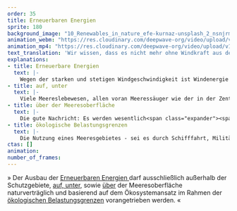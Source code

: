 ```yaml
---
order: 35
title: Erneuerbaren Energien
sprite: 180
background_image: "10_Renewables_in_nature_efe-kurnaz-unsplash_2_nsnjrm_pp5muj.jpg#4cd4ff"
animation_webm: "https://res.cloudinary.com/deepwave-org/video/upload/v1721822519/mo35_maal5b.webm"
animation_mp4: "https://res.cloudinary.com/deepwave-org/video/upload/v1721820952/mo35_oskick.mp4"
text_translation: 'Wir wissen, dass es nicht mehr ohne Windkraft aus den Meeren geht. Aber wenn wir schon 70 Gigawatt reinrammen wollen, müssen wir auf ein paar militärische Übungsmanöver, Fischereizonen und Ölbohrungen verzichten. Denn noch mehr als schon viel zu viel ist zu viel.'
explanations:
- title: Erneuerbare Energien
  text: |-
    Wegen der starken und stetigen Windgeschwindigkeit ist Windenergie die bei weitem häufigste Form der Energiegewinnung auf dem Meer – <span class="sidenote"><cite class="icon-link_external"><a href="https://www.spektrum.de/news/meeresenergie-strom-aus-dem-meer/1815419" target="_blank" rel="noopener">"Strom aus dem Meer" / Spektrum.de</a></cite><span>andere Formen</span></span> wie <span class="expander"><span class="trigger">Wasserkraft,</span><span class="info">Energie durch Fluss- und Meeresströmungen</span></span> <span class="expander"><span class="trigger">Wellenenergie,</span><span class="info">Energie der Wellen und des Seegangs an der Wasseroberfläche</span></span> <span class="expander"><span class="trigger">Gezeitenenergie,</span><span class="info">Energie der Wasserbewegung durch Ebbe und Flut</span></span> <span class="expander"><span class="trigger">osmotische Energie</span><span class="info">Energie durch die Unterschiede im Salzgehalt des Wassers</span></span> und <span class="expander"><span class="trigger">Wärmeenergie</span><span class="info">Energie durch die Temperaturunterschiede in den Meeresschichten</span></span> sind zwar stärker auf die See bezogen, weil sie Energie direkt aus der Bewegung oder den Eigenschaften des Wassers gewinnen, aber machen - noch - nur einen verschwindend geringen Teil der Stromerzeugung auf dem Meer aus.
- title: auf, unter
  text: |-
    Viele Meereslebewesen, allen voran Meeressäuger wie der in der Zentralen Ostsee vom Aussterben bedrohte Schweinswal, orientieren sich über akustische Signale. Diese Lebewesen leiden massiv unter Lärm, mit teilweise im Wortsinne fatalen Folgen. Der Lärm, mit dem Pfeiler für ein Windrad mit mehreren tausend Schlägen eines hydraulischen Hammers in den Meeresboden gerammt werden, und das oftmals für Dutzende Turbinen, ist infernalisch. Und: Ist so ein Windpark einmal fertiggestellt, bleibt der Serviceverkehr, der über viele Jahre mit großer Geschwindigkeit (und entsprechender Lautstärke) zwischen den Windrädern und der Küste hin- und herrauscht, nicht selten durch Naturschutzgebiete. Es gibt derzeit keine Möglichkeit, diesen Lärm ganz zu verhindern. Aber durchaus einige, ihn deutlich zu vermindern: Konsequente Geschwindigkeits- und Frequenzbegrenzungen sowie möglichst schonende Routen für die Service-Schiffe, Blasenschleier und Hüllrohre für die Baustellen.
- title: über der Meeresoberfläche
  text: |-
    Die gute Nachricht: Es werden wesentlich<span class="expander"><span class="trigger"> weniger Vögel von Windrädern geschreddert als gemeinhin kolportiert. </span><span class="info">Die Zahlen schwanken, weil schwer zu schätzen, aber sowohl die <a href="https://www.bmwk.de/Redaktion/DE/FAQ/Windenergie/faq-windenergie" target="_blank">Bundesregierung</a> als auch der <a href="https://www.nabu.de/tiere-und-pflanzen/voegel/gefaehrdungen/24661.html" target="_blank">NABU</a> sprechen von bis zu 100.000, also 3-4 pro Anlage pro Jahr – vs. mindestens 20 Millionen Vögel, die in Deutschland im Jahr von Katzen gefressen werden und ca. 100 Millionen, die gegen Glasscheiben fliegen</span></span>Die schlechte: Wenn Vögel klug genug sind, einen <span class="sidenote"><cite class="icon-link_external"><a href="https://www.nabu.de/umwelt-und-ressourcen/energie/erneuerbare-energien-energiewende/windenergie/31709.html" target="_blank" rel="noopener">"Wie reagieren Seevögel auf Offshore-Windparks?" / NABU</a></cite><span>Bogen</span></span> um riesige Windparks auf See zu machen, ist damit leider auch nicht alles in Butter, denn das bedeutet für heimische Arten Vertreibung aus ihren Habitaten, für Zugvögel einen zusätzlichen Ressourcenverbrauch, den sie sich oftmals nicht leisten können. Diese Probleme ließen sich abmildern: Indem man zu Vogelzugzeiten die betreffenden Turbinen anhält – oder gar zu <span class="sidenote"><cite class="icon-link_external"><a href="https://www.e3-identiflight.de/funktionsweise/" target="_blank" rel="noopener">das Vogelerkennungssystem „IdentiFlight“</a></cite><span>technologischen Lösungen</span></span> greift, die einzelne, besonders gefährdete Vögel identifizieren und bei Kollisionskurs das Windrad automatisch stoppen können.
- title: ökologische Belastungsgrenzen
  text: |-
    Die Nutzung eines Meeresgebietes - sei es durch Schifffahrt, Militär oder Sand- und Kiesabbau oder eben Offshore-Windparks – darf nur <span class="expander"><span class="trigger">innerhalb der ökologischen Tragfähigkeit eines Ökosystems</span><span class="info">will heißen: Auf eine Weise, die das betreffende Ökosystem nicht kaputt macht</span></span> erlaubt werden, das muss das Leitmotiv einer maritimen Raumordnung sein. Und das sagen nicht nur Meeresschützer:innen, das sagt auch die entsprechende <span class="sidenote"><cite class="icon-link_external"><a href="https://arc.net/l/quote/stmqmoap" target="_blank" rel="noopener">die Maritime Raumordnungsrichtlinie 2014/89/EU</a></cite><span>EU-Richtlinie</span></span>. Mit dem großen Flächenbedarf der <span class="sidenote"><cite class="icon-link_external"><a href="https://www.nabu.de/natur-und-landschaft/meere/offshore-windparks/28209.html" target="_blank" rel="noopener">"Naturverträgliche Energiewende auf See in Gefahr" / NABU</a></cite><span>geplanten erneuerbaren Energie</span></span> auf See und vor dem Hintergrund des ohnehin schon <span class="sidenote"><cite class="icon-link_external"><a href="https://www.bmuv.de/interview/der-meeresbeauftragte-der-bundesregierung-zum-zustand-von-nord-und-ostsee" target="_blank" rel="noopener">Der Meeresbeauftragte der Bundesregierung zum Zustand von Nord- und Ostsee / BMUV</a></cite><span>schlechten Zustands</span></span> von Nord- und Ostsee ist ein solches Leitmotiv wichtiger denn je. Die derzeitige <span class="sidenote"><cite class="icon-link_external"><a href="https://www.nabu.de/natur-und-landschaft/meere/meeresschutzgebiete/nord-und-ostsee/27787.html" target="_blank" rel="noopener">"Marine Raumordnung in Nord- und Ostsee" / NABU</a></cite><span>Meeresraumordnung</span></span> allerdings orientiert sich stattdessen vor allem an bereits bestehenden wirtschaftlichen Nutzungen und der mangelnden Chuzpe, den Nutznießern dieser Nutzungen ein kleines bisschen <span class="expander"><span class="trigger">Einschränkung abzuringen.</span><span class="info">wie eine Raumordnung mit Ökosystem-Ansatz aussehen könnte, zeigt der NABU in einer <a href="https://www.nabu.de/natur-und-landschaft/meere/offshore-windparks/33162.html" target="_blank">Studie</a> von 2023</span></span>
ctas: []
animation:
number_of_frames:
---
```

» Der Ausbau der [Erneuerbaren Energien ](# "Erneuerbare Energien")darf ausschließlich außerhalb der Schutzgebiete, [auf, unter,](# "auf, unter") sowie [über](# "über der Meeresoberfläche") der Meeresoberfläche naturverträglich und basierend auf dem Ökosystemansatz im Rahmen der [ökologischen Belastungsgrenzen](# "ökologische Belastungsgrenzen") vorangetrieben werden. «